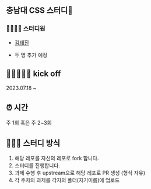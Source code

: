 ## 충남대 CSS 스터디📖

### 👨‍👩‍👦‍👦 스터디원

- [김태진](https://github.com/kimtaejin3)

- 두 명 추가 예정

## 🏃🏽‍♀️🏃‍♂️ kick off

2023.07.18 ~

## ⏰ 시간

주 1회 혹은 주 2~3회

## 👩🏻‍💻 스터디 방식

1. 해당 레포를 자신의 레포로 fork 합니다.
2. 스터디를 진행합니다.
3. 과제 수행 후 upstream으로 해당 레포로 PR 생성 (형식 자유)
4. 각 주차의 과제를 각자의 폴더(자기이름)에 업로드
